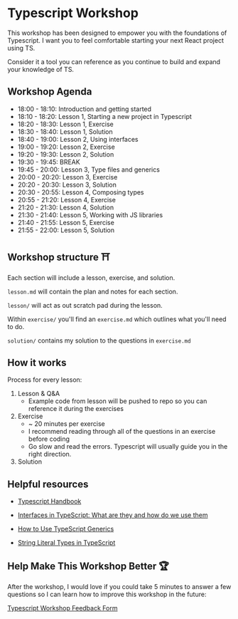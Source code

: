 # Typescript Workshop

This workshop has been designed to empower you with the foundations of Typescript. I want you to feel comfortable starting your next React project using TS.

Consider it a tool you can reference as you continue to build and expand your knowledge of TS.

## Workshop Agenda

- 18:00 - 18:10: Introduction and getting started
- 18:10 - 18:20: Lesson 1, Starting a new project in Typescript
- 18:20 - 18:30: Lesson 1, Exercise
- 18:30 - 18:40: Lesson 1, Solution
- 18:40 - 19:00: Lesson 2, Using interfaces
- 19:00 - 19:20: Lesson 2, Exercise
- 19:20 - 19:30: Lesson 2, Solution
- 19:30 - 19:45: BREAK
- 19:45 - 20:00: Lesson 3, Type files and generics
- 20:00 - 20:20: Lesson 3, Exercise
- 20:20 - 20:30: Lesson 3, Solution
- 20:30 - 20:55: Lesson 4, Composing types
- 20:55 - 21:20: Lesson 4, Exercise
- 21:20 - 21:30: Lesson 4, Solution
- 21:30 - 21:40: Lesson 5, Working with JS libraries
- 21:40 - 21:55: Lesson 5, Exercise
- 21:55 - 22:00: Lesson 5, Solution

## Workshop structure ⛩

Each section will include a lesson, exercise, and solution.

`lesson.md` will contain the plan and notes for each section.

`lesson/` will act as out scratch pad during the lesson.

Within `exercise/` you'll find an `exercise.md` which outlines what you'll need to do.

`solution/` contains my solution to the questions in `exercise.md`

## How it works

Process for every lesson:

1. Lesson & Q&A
   - Example code from lesson will be pushed to repo so you can reference it during the exercises
2. Exercise
   - ~ 20 minutes per exercise
   - I recommend reading through all of the questions in an exercise before coding
   - Go slow and read the errors. Typescript will usually guide you in the right direction.
3. Solution

## Helpful resources

- [Typescript Handbook](https://www.typescriptlang.org/docs/handbook/basic-types.html)

- [Interfaces in TypeScript: What are they and how do we use them](https://blog.logrocket.com/interfaces-in-typescript-what-are-they-and-how-do-we-use-them-befbc69b38b3/)

- [How to Use TypeScript Generics](https://itnext.io/how-to-use-typescript-generics-6c0c09e049c3)

- [String Literal Types in TypeScript](https://mariusschulz.com/blog/string-literal-types-in-typescript)

## Help Make This Workshop Better 🏆

After the workshop, I would love if you could take 5 minutes to answer a few questions so I can learn how to improve this workshop in the future:

[Typescript Workshop Feedback Form](https://forms.gle/kNuP8dwPfW2R5BKF6)
